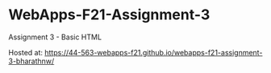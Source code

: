 # WebApps-F21-Assignment-3
Assignment 3 - Basic HTML

Hosted at: https://44-563-webapps-f21.github.io/webapps-f21-assignment-3-bharathnw/
